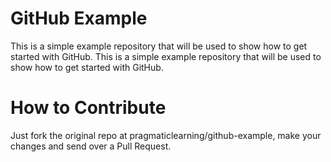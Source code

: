 GitHub Example
==============

This is a simple example repository that will be used to show how to get started with GitHub.
This is a simple example repository that will be used to show how to get started with GitHub.

How to Contribute
=================

Just fork the original repo at pragmaticlearning/github-example, make your changes and send over a Pull Request.
